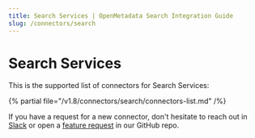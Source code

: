 ```yaml
---
title: Search Services | OpenMetadata Search Integration Guide
slug: /connectors/search
---
```


# Search Services

This is the supported list of connectors for Search Services:

{% partial file="/v1.8/connectors/search/connectors-list.md" /%}

If you have a request for a new connector, don't hesitate to reach out in [Slack](https://slack.open-metadata.org/) or
open a [feature request](https://github.com/open-metadata/OpenMetadata/issues/new/choose) in our GitHub repo.
